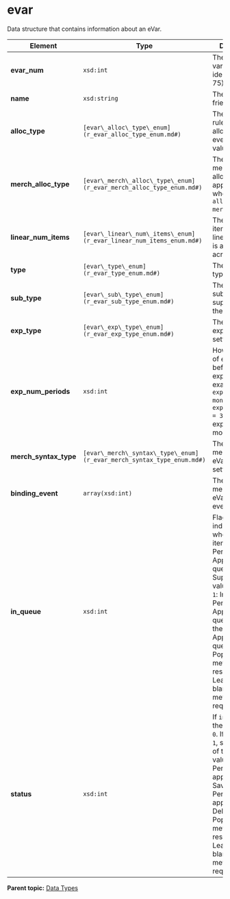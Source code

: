 # evar

Data structure that contains information about an eVar.

|Element|Type|Description|
|-------|----|-----------|
|**evar\_num** |`xsd:int` | The commerce variable identifier \(1-75\). |
|**name** |`xsd:string` | The eVar friendly name. |
|**alloc\_type** |`[evar\_alloc\_type\_enum](r_evar_alloc_type_enum.md#)` | The allocation rule used for allocating events to eVar values. |
|**merch\_alloc\_type** |`[evar\_merch\_alloc\_type\_enum](r_evar_merch_alloc_type_enum.md#)` | The type of merchandising allocation to apply \(used when `alloc_type = merchandising`\). |
|**linear\_num\_items** |`[evar\_linear\_num\_items\_enum](r_evar_linear_num_items_enum.md#)` | The number of items for which linear allocation is applied across visits. |
|**type** |`[evar\_type\_enum](r_evar_type_enum.md#)` | The eVar value type. |
|**sub\_type** |`[evar\_sub\_type\_enum](r_evar_sub_type_enum.md#)` | The level of sub-relation supported by the eVar. |
|**exp\_type** |`[evar\_exp\_type\_enum](r_evar_exp_type_enum.md#)` | The eVar expiration setting. |
|**exp\_num\_periods** |`xsd:int` | How many units of `exp_type` before expiration. For example, if `exp_type = month`, and `exp_num_periods = 3`, the eVar expires after 3 months. |
|**merch\_syntax\_type** |`[evar\_merch\_syntax\_type\_enum](r_evar_merch_syntax_type_enum.md#)` | The merchandising eVar syntax setting. |
|**binding\_event** |`array(xsd:int)` | The merchandising eVar binding event. |
|**in\_queue** |`xsd:int` | Flag that indicates whether the item is in the Pending Approval queue. Supported values include: `1`: In the Pending Approval queue. `0`: Not in the Pending Approval queue. **Note:** Populated in method response only. Leave `in_queue` blank for method requests. |
|**status** |`xsd:int` | If `in_queue = 0`, then `status = 0`. If `in_queue = 1`, status is one of the following values: `1`: Pending approval to Save. `2`: Pending approval to Delete. **Note:** Populated in method response only. Leave `status` blank for method requests. |

**Parent topic:** [Data Types](../data_types/c_datatypes.md)

